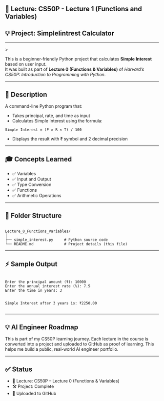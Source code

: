 <h2>📌 Lecture: CS50P - Lecture 1 (Functions and Variables)</h2>
<h2>💡 Project: SimpleIintrest Calculator</h2>
<hr/>>


<p>
  This is a beginner-friendly Python project that calculates <strong>Simple Interest</strong> based on user input.<br>
  It was built as part of <strong>Lecture 0 (Functions & Variables)</strong> of <em>Harvard’s CS50P: Introduction to Programming with Python</em>.
</p>

<hr>

<h2>📜 Description</h2>
<p>
  A command-line Python program that:
  <ul>
    <li>Takes principal, rate, and time as input</li>
    <li>Calculates Simple Interest using the formula:</li>
  </ul>
  <pre><code>Simple Interest = (P × R × T) / 100</code></pre>
  <ul>
    <li>Displays the result with ₹ symbol and 2 decimal precision</li>
  </ul>
</p>

<hr>

<h2>🎓 Concepts Learned</h2>
<ul>
  <li>✅ Variables</li>
  <li>✅ Input and Output</li>
  <li>✅ Type Conversion</li>
  <li>✅ Functions</li>
  <li>✅ Arithmetic Operations</li>
</ul>

<hr>

<h2>📁 Folder Structure</h2>

<pre><code>
Lecture_0_Functions_Variables/
│
├── simple_interest.py     # Python source code
└── README.md              # Project details (this file)
</code></pre>

<hr>

<h2>⚡ Sample Output</h2>
<pre><code>
Enter the principal amount (₹): 10000
Enter the annual interest rate (%): 7.5
Enter the time in years: 3

Simple Interest after 3 years is: ₹2250.00
</code></pre>

<hr>

<h2>💡 AI Engineer Roadmap</h2>
<p>
  This is part of my CS50P learning journey. Each lecture in the course is converted into a project and uploaded to GitHub as proof of learning.
  This helps me build a public, real-world AI engineer portfolio.
</p>

<hr>

<h2>✅ Status</h2>
<ul>
  <li>📘 Lecture: CS50P – Lecture 0 (Functions & Variables)</li>
  <li>🛠️ Project: Complete</li>
  <li>🔗 Uploaded to GitHub</li>
</ul>

